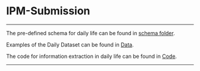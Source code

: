 # IPM-Submission

***

The pre-defined schema for daily life can be found in [schema folder](./Schema).

Examples of the Daily Dataset can be found in [Data](./Data).

The code for information extraction in daily life can be found in [Code](./Code).

***

